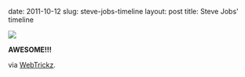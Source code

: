 date: 2011-10-12
slug: steve-jobs-timeline
layout: post
title: Steve Jobs' timeline


<a href="http://infographicworld.com/wp-content/uploads/2011/10/STEVE-JOBS-OK.jpg"><img src="/tumblr_files/tumblr_lsxxlbXFK81qznuglo1_500.jpg"/></a><br/><p><strong>AWESOME!!!</strong></p>

<p>via <a target="_blank" href="http://webtrickz.com/the-life-and-times-of-steve-jobs-infographic/">WebTrickz</a>.</p>
